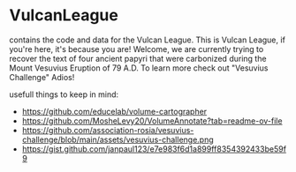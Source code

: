 # VulcanLeague
contains the code and data for the Vulcan League. 
This is Vulcan League, if you're here, it's because you are!
Welcome, we are currently trying to recover the text of four ancient papyri that were carbonized during the Mount Vesuvius Eruption of 79 A.D.
To learn more check out "Vesuvius Challenge"
Adios!

usefull things to keep in mind:
- https://github.com/educelab/volume-cartographer
- https://github.com/MosheLevy20/VolumeAnnotate?tab=readme-ov-file
- https://github.com/association-rosia/vesuvius-challenge/blob/main/assets/vesuvius-challenge.png
- https://gist.github.com/janpaul123/e7e983f6d1a899ff8354392433be59f9

